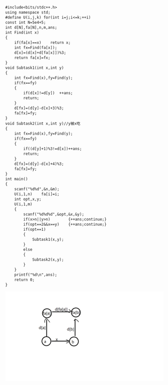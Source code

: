 	#include<bits/stdc++.h>
	using namespace std;
	#define U(i,j,k) for(int i=j;i<=k;++i)
	const int N=5e4+5;
	int d[N],fa[N],n,m,ans;
	int Find(int x)
	{
		if(fa[x]==x)	return x;
		int fx=Find(fa[x]);
		d[x]=(d[x]+d[fa[x]])%3;
		return fa[x]=fx;
	}
	void Subtask1(int x,int y)
	{
		int fx=Find(x),fy=Find(y);
		if(fx==fy)
		{
			if(d[x]!=d[y])	++ans;
			return;
		}
		d[fx]=(d[y]-d[x]+3)%3;
		fa[fx]=fy;
	}
	void Subtask2(int x,int y)//y被x吃 
	{
		int fx=Find(x),fy=Find(y);
		if(fx==fy)
		{
			if((d[y]+1)%3!=d[x])++ans;
			return;
		}
		d[fx]=(d[y]-d[x]+4)%3;
		fa[fx]=fy;
	}
	int main()
	{
		scanf("%d%d",&n,&m);
		U(i,1,n)	fa[i]=i;
		int opt,x,y;
		U(i,1,m)
		{
			scanf("%d%d%d",&opt,&x,&y);
			if(x>n||y>n)		{++ans;continue;}
			if(opt==2&&x==y)	{++ans;continue;}
			if(opt==1)
			{
				Subtask1(x,y);
			}
			else
			{
				Subtask2(x,y);
			}
		}
		printf("%d\n",ans);
		return 0;
	}

![image](https://github.com/linyu041/linyu041/blob/master/image/%E9%A3%9F%E7%89%A9%E9%93%BE.png)
